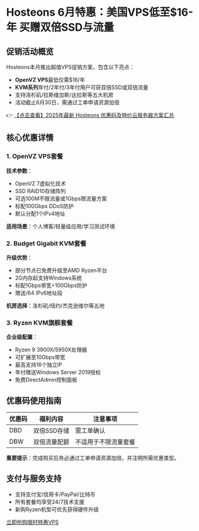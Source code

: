 # Hosteons 6月特惠：美国VPS低至$16-年 买赠双倍SSD与流量

## 促销活动概览
Hosteons本月推出超值VPS促销方案，包含以下亮点：
- **OpenVZ VPS**最低仅需$16/年
- **KVM系列**年付/2年付/3年付用户可获双倍SSD或双倍流量
- 支持洛杉矶/拉斯维加斯/达拉斯等五大机房
- 活动截止6月30日，需通过工单申请资源加倍

👉 [【点击查看】2025年最新 Hosteons 优惠码及特价云服务器方案汇总](https://bit.ly/hosteons)

## 核心优惠详情
### 1. OpenVZ VPS套餐
**技术参数**：
- OpenVZ 7虚拟化技术
- SSD RAID10存储阵列
- 可选100M不限流量或1Gbps限流量方案
- 标配100Gbps DDoS防护
- 默认分配1个IPv4地址

**适用场景**：个人博客/轻量级应用/学习测试环境

### 2. Budget Gigabit KVM套餐
**升级优势**：
- 部分节点已免费升级至AMD Ryzen平台
- 2G内存起支持Windows系统
- 标配1Gbps带宽+100Gbps防护
- 赠送/64 IPv6地址段

**机房选择**：洛杉矶/纽约/杰克逊维尔等五地

### 3. Ryzen KVM旗舰套餐
**企业级配置**：
- Ryzen 9 3900X/5950X处理器
- 可扩展至10Gbps带宽
- 最高支持16个独立IP
- 年付赠送Windows Server 2019授权
- 免费DirectAdmin控制面板

## 优惠码使用指南
| 优惠码 | 福利内容         | 注意事项               |
|--------|------------------|------------------------|
| DBD    | 双倍SSD存储      | 需工单确认             |
| DBW    | 双倍流量配额     | 不适用于不限流量套餐   |

**重要提示**：完成购买后务必通过工单申请资源加倍，并注明所需优惠类型。

## 支付与服务支持
- 支持支付宝/信用卡/PayPal/比特币
- 所有套餐均享受24/7技术支援
- 新购Ryzen机型可优先获得硬件升级

[立即抢购限时特惠VPS](https://bit.ly/hosteons)